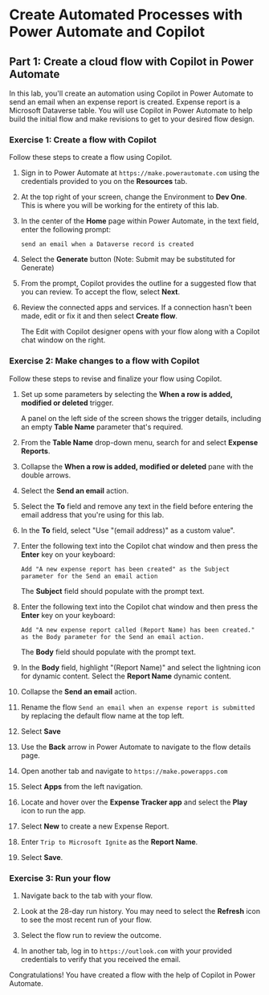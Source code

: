 # Create Automated Processes with Power Automate and Copilot​
## Part 1: Create a cloud flow with Copilot in Power Automate

In this lab, you'll create an automation using Copilot in Power Automate to send an email when an expense report is created. Expense report is a Microsoft Dataverse table. You will use Copilot in Power Automate to help build the initial flow and make revisions to get to your desired flow design.

### Exercise 1: Create a flow with Copilot
Follow these steps to create a flow using Copilot.

1. Sign in to Power Automate at `https://make.powerautomate.com` using the credentials provided to you on the **Resources** tab.

1. At the top right of your screen, change the Environment to **Dev One**. This is where you will be working for the entirety of this lab. 

1. In the center of the **Home** page within Power Automate, in the text field, enter the following prompt:

   `send an email when a Dataverse record is created`

1. Select the **Generate** button (Note: Submit may be substituted for Generate)

1. From the prompt, Copilot provides the outline for a suggested flow that you can review. To accept the flow, select **Next**.

1. Review the connected apps and services. If a connection hasn't been made, edit or fix it and then select **Create flow**.

   The Edit with Copilot designer opens with your flow along with a Copilot chat window on the right.

### Exercise 2: Make changes to a flow with Copilot
Follow these steps to revise and finalize your flow using Copilot.

1. Set up some parameters by selecting the **When a row is added, modified or deleted** trigger.

   A panel on the left side of the screen shows the trigger details, including an empty **Table Name** parameter that's required.

1. From the **Table Name** drop-down menu, search for and select **Expense Reports**.

1. Collapse the **When a row is added, modified or deleted** pane with the double arrows. 

1. Select the **Send an email** action.

1. Select the **To** field and remove any text in the field before entering the email address that you're using for this lab.

1. In the **To** field, select "Use "(email address)" as a custom value".

1. Enter the following text into the Copilot chat window and then press the **Enter** key on your keyboard:

   `Add "A new expense report has been created" as the Subject parameter for the Send an email action`

   The **Subject** field should populate with the prompt text.

1. Enter the following text into the Copilot chat window and then press the **Enter** key on your keyboard:

   `Add "A new expense report called (Report Name) has been created." as the Body parameter for the Send an email action.`

   The **Body** field should populate with the prompt text.

1. In the **Body** field, highlight "(Report Name)" and select the lightning icon for dynamic content. Select the **Report Name** dynamic content.

1. Collapse the **Send an email** action.

1. Rename the flow `Send an email when an expense report is submitted` by replacing the default flow name at the top left.

1. Select **Save**

1. Use the **Back** arrow in Power Automate to navigate to the flow details page. 

1. Open another tab and navigate to `https://make.powerapps.com`

1. Select **Apps** from the left navigation.

1. Locate and hover over the **Expense Tracker app** and select the **Play** icon to run the app.

1. Select **New** to create a new Expense Report.

1. Enter `Trip to Microsoft Ignite` as the **Report Name**.

1. Select **Save**.

### Exercise 3: Run your flow

1. Navigate back to the tab with your flow.

1. Look at the 28-day run history. You may need to select the **Refresh** icon to see the most recent run of your flow.

1. Select the flow run to review the outcome. 

1. In another tab, log in to `https://outlook.com` with your provided credentials to verify that you received the email. 

Congratulations! You have created a flow with the help of Copilot in Power Automate. 


